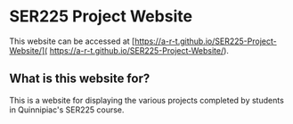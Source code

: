 # SER225 Project Website

This website can be accessed at [https://a-r-t.github.io/SER225-Project-Website/]( https://a-r-t.github.io/SER225-Project-Website/).

## What is this website for?

This is a website for displaying the various projects completed by students in Quinnipiac's SER225 course.